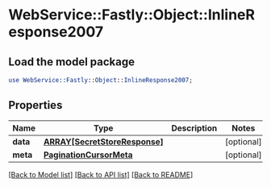 # WebService::Fastly::Object::InlineResponse2007

## Load the model package
```perl
use WebService::Fastly::Object::InlineResponse2007;
```

## Properties
Name | Type | Description | Notes
------------ | ------------- | ------------- | -------------
**data** | [**ARRAY[SecretStoreResponse]**](SecretStoreResponse.md) |  | [optional] 
**meta** | [**PaginationCursorMeta**](PaginationCursorMeta.md) |  | [optional] 

[[Back to Model list]](../README.md#documentation-for-models) [[Back to API list]](../README.md#documentation-for-api-endpoints) [[Back to README]](../README.md)


